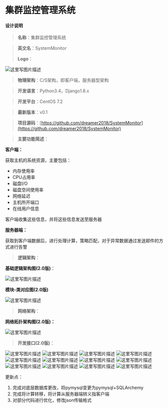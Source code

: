 # 集群监控管理系统
#### 设计说明

> **名称**：集群监控管理系统

> **英文名**：SystemMonitor
>
> **Logo**：

![这里写图片描述](http://img.blog.csdn.net/20160811161035299)

> **物理架构**：C/S架构，即客户端，服务器型架构

> **开发语言**：Python3.4，Django1.8.x

> **开发平台**：CentOS 7.2

> **最新版本**：v0.1

> **项目源码**：[https://github.com/dreamer2018/SystemMonitor](https://github.com/dreamer2018/SystemMonitor)

> **主要功能简述**：

**客户端：**

获取主机的系统资源，主要包括：

-   内存使用率
-   CPU占用率
-   磁盘I/O
-   磁盘空间使用率
-   网络延迟
-   主机所开端口
-   在线用户信息

客户端收集这些信息，并将这些信息发送至服务器

**服务器端：**

获取到客户端数据后，进行处理计算，策略匹配，对于异常数据通过发送邮件的方式进行告警

> **逻辑架构**：

 **基础逻辑架构图(2.0版)**：
 
![这里写图片描述](http://img.blog.csdn.net/20170227221417303?watermark/2/text/aHR0cDovL2Jsb2cuY3Nkbi5uZXQvSVRfRFJFQU1fRVI=/font/5a6L5L2T/fontsize/400/fill/I0JBQkFCMA==/dissolve/70/gravity/SouthEast)

 **模块-类对应图(2.0版)**
 
 ![这里写图片描述](http://img.blog.csdn.net/20170227221449300?watermark/2/text/aHR0cDovL2Jsb2cuY3Nkbi5uZXQvSVRfRFJFQU1fRVI=/font/5a6L5L2T/fontsize/400/fill/I0JBQkFCMA==/dissolve/70/gravity/SouthEast)

> **网络架构**：

**网络拓扑架构图(2.0版)：**

![这里写图片描述](http://img.blog.csdn.net/20160811161252003)

> **开发接口(2.0版)**：

![这里写图片描述](http://img.blog.csdn.net/20160811161353473)
![这里写图片描述](http://img.blog.csdn.net/20160811161412067)
![这里写图片描述](http://img.blog.csdn.net/20160811161421739)
![这里写图片描述](http://img.blog.csdn.net/20160811161430005)
![这里写图片描述](http://img.blog.csdn.net/20160811161440193)
![这里写图片描述](http://img.blog.csdn.net/20160811161450800)
![这里写图片描述](http://img.blog.csdn.net/20160811161525944)
![这里写图片描述](http://img.blog.csdn.net/20160811161534832)
![这里写图片描述](http://img.blog.csdn.net/20160811161554582)
![这里写图片描述](http://img.blog.csdn.net/20160811161603711)
![这里写图片描述](http://img.blog.csdn.net/20160811161612633)
![这里写图片描述](http://img.blog.csdn.net/20160811161620332)

更新点：
1. 完成对底层数据库更改，将pymysql变更为pymysql+SQLArchemy
2. 完成将计算转移，将计算从服务器端转义指客户端
3. 对部分代码进行优化，修改json传输格式
